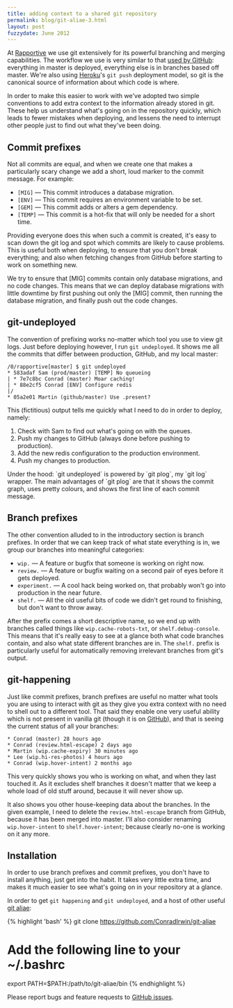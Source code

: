 ```yaml
---
title: adding context to a shared git repository
permalink: blog/git-aliae-3.html
layout: post
fuzzydate: June 2012
---
```


At [Rapportive](https://rapportive.com/) we use git extensively for its powerful
branching and merging capabilities. The workflow we use is very similar to that
[used by GitHub](http://scottchacon.com/2011/08/31/github-flow.html): everything
in master is deployed, everything else is in branches based off master. We're
also using [Heroku](https://heroku.com/)'s `git push` deployment model, so git
is the canonical source of information about which code is where.

In order to make this easier to work with we've adopted two simple conventions
to add extra context to the information already stored in git. These help us
understand what's going on in the repository quickly, which leads to fewer
mistakes when deploying, and lessens the need to interrupt other people just to
find out what they've been doing.

Commit prefixes
---------------

Not all commits are equal, and when we create one that makes a particularly
scary change we add a short, loud marker to the commit message. For example:

* `[MIG]` — This commit introduces a database migration.
* `[ENV]` — This commit requires an environment variable to be set.
* `[GEM]` — This commit adds or alters a gem dependency.
* `[TEMP]` — This commit is a hot-fix that will only be needed for a short time.

Providing everyone does this when such a commit is created, it's easy to scan
down the git log and spot which commits are likely to cause problems. This is
useful both when deploying, to ensure that you don't break everything; and also
when fetching changes from GitHub before starting to work on something new.

<aside>We try to ensure that [MIG] commits contain only database migrations, and
no code changes. This means that we can deploy database migrations with little
downtime by first pushing out only the [MIG] commit, then running the database
migration, and finally push out the code changes.</aside>

git-undeployed
--------------

The convention of prefixing works no-matter which tool you use to view git logs.
Just before deploying however, I run `git undeployed`. It shows me all the
commits that differ between production, GitHub, and my local master:

<div class="highlight"><pre style="white-space: normal;"><code clas="ruby" style="white-space: normal">
<span class="f4">/0/rapportive</span><span class="f3">[master]</span> $ git undeployed
<br/>&#42; <span class="f2">583adaf <span class="f1">Sam<span class="f4"> (prod/master) </span></span></span>[TEMP] No queueing
<br/>| * <span class="f2">7e7c8bc <span class="f1">Conrad<span class="f4"> (master) </span></span></span> Moar caching!
<br/>| * <span class="f2">88e2cf5 <span class="f1">Conrad<span class="f4"> </span></span></span>[ENV] Configure redis
<br/>|/
<br/>&#42; <span class="f2">05a2e01 <span class="f1">Martin<span class="f4"> (github/master) </span></span></span>Use .present?
</code></pre></div>

This (fictitious) output tells me quickly what I need to do in order to deploy,
namely:

1. Check with Sam to find out what's going on with the queues.
2. Push my changes to GitHub (always done before pushing to production).
3. Add the new redis configuration to the production environment.
4. Push my changes to production.

<aside>Under the hood: `git undeployed` is powered by `git plog`, my `git log`
wrapper. The main advantages of `git plog` are that it shows the commit graph,
uses pretty colours, and shows the first line of each commit message.</aside>

Branch prefixes
---------------

The other convention alluded to in the introductory section is branch prefixes.
In order that we can keep track of what state everything is in, we group our
branches into meaningful categories:

* `wip.` — A feature or bugfix that someone is working on right now.
* `review.` — A feature or bugfix waiting on  a second pair of eyes before
  it gets deployed.
* `experiment.` — A cool hack being worked on, that probably won't go into
  production in the near future.
* `shelf.` — All the old useful bits of code we didn't get round to finishing,
  but don't want to throw away.

After the prefix comes a short descriptive name, so we end up with branches
called things like `wip.cache-robots-txt`, or `shelf.debug-console`.  This means
that it's really easy to see at a glance both what code branches contain, and
also what state different branches are in. The `shelf.` prefix is particularly
useful for automatically removing irrelevant branches from git's output.

git-happening
-------------

Just like commit prefixes, branch prefixes are useful no matter what tools you
are using to interact with git as they give you extra context with no need to
shell out to a different tool. That said they enable one very useful ability
which is not present in vanilla git (though it is on
[GitHub](https://github.com/blog/611-branch-lists)), and that is seeing the
current status of all your branches:

<div class="highlight"><pre style="white-space: normal;"><code clas="ruby" style="white-space: normal">
* <span class="f1">Conrad</span> (<span class="f5">master</span>)  28 hours ago
<br/>* <span class="f1">Conrad</span> (<span class="f5">review.html-escape</span>)  2 days ago
<br/>* <span class="f1">Martin</span> (<span class="f2">wip.cache-expiry</span>)  30 minutes ago
<br/>* <span class="f1">Lee</span> (<span class="f2">wip.hi-res-photos</span>)  4 hours ago
<br/>* <span class="f1">Conrad</span> (<span class="f2">wip.hover-intent</span>)  2 months ago
</code></pre></div>

This very quickly shows you who is working on what, and when they last touched
it. As it excludes shelf branches it doesn't matter that we keep a whole load of
old stuff around, because it will never show up.

It also shows you other house-keeping data about the branches. In the given
example, I need to delete the `review.html-escape` branch from GitHub, because
it has been merged into master. I'll also consider renaming `wip.hover-intent`
to `shelf.hover-intent`; because clearly no-one is working on it any more.


Installation
------------

In order to use branch prefixes and commit prefixes, you don't have to install
anything, just get into the habit. It takes very little extra time, and makes it
much easier to see what's going on in your repository at a glance.

In order to get `git happening` and `git undeployed`, and a host of other useful
[git aliae](https://github.com/ConradIrwin/git-aliae):

{% highlight 'bash' %}
git clone https://github.com/ConradIrwin/git-aliae
# Add the following line to your ~/.bashrc
export PATH=$PATH:/path/to/git-aliae/bin
{% endhighlight %}

Please report bugs and feature requests to [GitHub
issues](https://github.com/ConradIrwin/git-aliae/issues).

